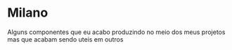 # Milano
Alguns componentes que eu acabo produzindo no meio dos meus projetos mas que acabam sendo uteis em outros
